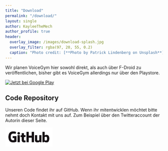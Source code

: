 ```yaml
---
title: "Download"
permalink: "/download/"
layout: single
author: KayleeTheMech
author_profile: true
header:
  overlay_image: /images/download-splash.jpg
  overlay_filter: rgba(97, 20, 55, 0.2)
  caption: "Photo credit: [**Photo by Patrick Lindenberg on Unsplash**](https://unsplash.com)"
---
```


Wir planen VoiceGym hier sowohl direkt, als auch über F-Droid zu veröffentlichen, bisher gibt es VoiceGym allerdings nur über den Playstore.

<a href='https://play.google.com/store/apps/details?id=de.voicegym.voicegym&pcampaignid=MKT-Other-global-all-co-prtnr-py-PartBadge-Mar2515-1'>
<img width="30%" alt='Jetzt bei Google Play' src='https://play.google.com/intl/en_us/badges/images/generic/de_badge_web_generic.png'/></a>

## Code Repository

Unseren Code findet ihr auf GitHub. Wenn ihr mitentwicklen möchtet bitte nehmt doch Kontakt mit uns auf. Zum Beispiel über den Twitteraccount der Autorin dieser Seite.

<a href='https://github.com/VoiceGym/voicegym'>
<img width="30%" alt='Hier findet ihr unser Code Repository auf Github' src='/images/GitHub_Logo.png'/></a>

